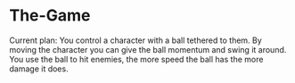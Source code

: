 # The-Game

Current plan:
You control a character with a ball tethered to them.
By moving the character you can give the ball momentum and swing it around.
You use the ball to hit enemies, the more speed the ball has the more damage it does.
